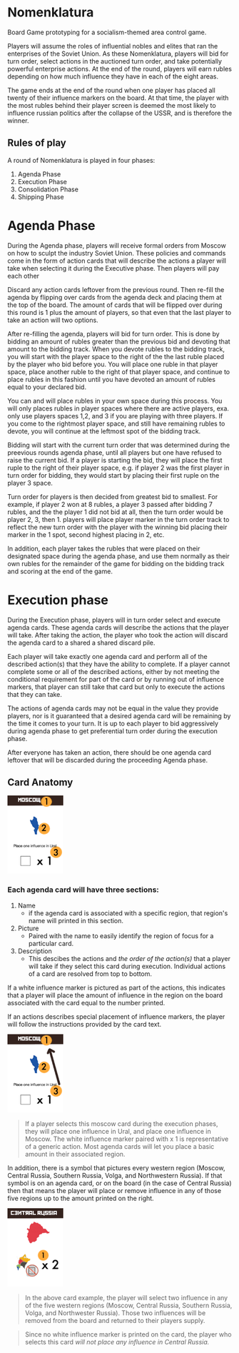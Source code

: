# Nomenklatura
Board Game prototyping for a socialism-themed area control game.

Players will assume the roles of influential nobles and elites that ran the enterprises of the Soviet Union. As these Nomenklatura, players will bid for turn order, select actions in the auctioned turn order, and take potentially powerful enterprise actions. At the end of the round, players will earn rubles depending on how much influence they have in each of the eight areas.

The game ends at the end of the round when one player has placed all twenty of their influence markers on the board. At that time, the player with the most rubles behind their player screen is deemed the most likely to influence russian politics after the collapse of the USSR, and is therefore the winner.


## Rules of play

A round of Nomenklatura is played in four phases:
1. Agenda Phase
2. Execution Phase
3. Consolidation Phase
4. Shipping Phase


# Agenda Phase

During the Agenda phase, players will receive formal orders from Moscow on how to sculpt the industry Soviet Union. These policies and commands come in the form of action cards that will describe the actions a player will take when selecting it during the Executive phase. Then players will pay each other 

Discard any action cards leftover from the previous round. Then re-fill the agenda by flipping over cards from the agenda deck and placing them at the top of the board. The amount of cards that will be flipped over during this round is  1 plus the amount of players, so that even that the last player to take an action will two options.

After re-filling the agenda, players will bid for turn order. This is done by bidding an amount of rubles greater than the previous bid and devoting that amount to the bidding track. When you devote rubles to the bidding track, you will start with the player space to the right of the the last ruble placed by the player who bid before you. You will place one ruble in that player space, place another ruble to the right of that player space, and continue to place rubles in this fashion until you have devoted an amount of rubles equal to your declared bid. 

You can and will place rubles in your own space during this process. You will only places rubles in player spaces where there are active players, exa. only use players spaces 1,2, and 3 if you are playing with three players. If you come to the rightmost player space, and still have remaining rubles to devote, you will continue at the leftmost spot of the bidding track.

Bidding will start with the current turn order that was determined during the preevious rounds agenda phase, until all players but one have refused to raise the current bid. If a player is starting the bid, they will place the first ruple to the right of their player space, e.g. if player 2 was the first player in turn order for bidding, they would start by placing their first ruple on the player 3 space.

Turn order for players is then decided from greatest bid to smallest. For example, if player 2 won at 8 rubles, a player 3 passed after bidding 7 rubles, and the the player 1 did not bid at all, then the turn order would be player 2, 3, then 1. players will place player marker in the turn order track to reflect the new turn order with the player with the winning bid placing their marker in the 1 spot, second highest placing in 2, etc.

In addition, each player takes the rubles that were placed on their designated space during the agenda phase, and use them normally as their own rubles for the remainder of the game for bidding on the bidding track and scoring at the end of the game.


# Execution phase

During the Execution phase, players will in turn order select and execute agenda cards. These agenda cards will describe the actions that the player will take. After taking the action, the player who took the action will discard the agenda card to a shared a shared discard pile.

Each player will take exactly one agenda card and perform all of the described action(s) that they have the ability to complete. If a player cannot complete some or all of the described actions, either by not meeting the conditional requirement for part of the card or by running out of influence markers, that player can still take that card but only to execute the actions that they can take. 

The actions of agenda cards may not be equal in the value they provide players, nor is it guaranteed that a desired agenda card will be remaining by the time it comes to your turn. It is up to each player to bid aggressively during agenda phase to get preferential turn order during the execution phase.

After everyone has taken an action, there should be one agenda card leftover that will be discarded during the proceeding Agenda phase. 

## Card Anatomy


<img src="Assets/Print-readies/card-example-1.png" height="175" width="125" />

### Each agenda card will have three sections:

1. Name
    - if the agenda card is associated with a specific region, that region's name will printed in this section.
2. Picture
    - Paired with the name to easily identify the region of focus for a particular card. 
3. Description
    - This descibes the actions and *the order of the action(s)* that a player will take if they select this card during execution. Individual actions of a card are resolved from top to bottom.

If a white influence marker is pictured as part of the actions, this indicates that a player will place the amount of influence in the region on the board associated with the card equal to the number printed. 

If an actions describes special placement of influence markers, the player will follow the instructions provided by the card text.

<img src="Assets/Print-readies/card-example-2.png" height="175" width="125" />

> If a player selects this moscow card during the execution phases, they will place one influence in Ural, and place one influence in Moscow.
> The white influence marker paired with x 1 is representative of a generic action. Most agenda cards will let you place a basic amount in their associated region.

In addition, there is a symbol that pictures every western region (Moscow, Central Russia, Southern Russia, Volga, and Northwestern Russia). If that symbol is on an agenda card, or on the board (in the case of Central Russia) then that means the player will place or remove influence in any of those five regions up to the amount printed on the right.

<img src="Assets/Print-readies/card-example-3.png" height="175" width="125" />

> In the above card example, the player will select two influence in any of the five western regions (Moscow, Central Russia, Southern Russia, Volga, and Northwester Russia). Those two influences will be removed from the board and returned to their players supply.

> Since no white influence marker is printed on the card, the player who selects this card *will not place any influence in Central Russia.*





